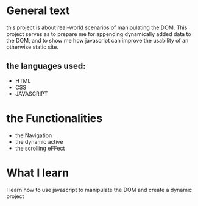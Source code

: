 # General text

this project is about real-world scenarios of manipulating the DOM. This project serves as to prepare me for appending dynamically added data to the DOM, and to show me how javascript can improve the usability of an otherwise static site.

## the languages used:

- HTML
- CSS
- JAVASCRIPT

# the Functionalities

- the Navigation
- the dynamic active
- the scrolling eFFect

# What I learn

I learn how to use javascript to manipulate the DOM and create a dynamic project
